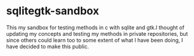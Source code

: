 # sqlitegtk-sandbox
This my sandbox for testing methods in c with sqlite and gtk.I thought of updating my concepts and testing my methods
in private repositories, but since others could learn too to some extent of what I have been doing, I have decided
to make this public.
